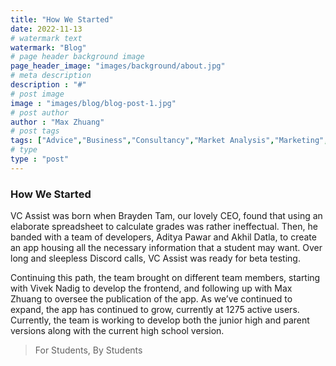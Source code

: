 ```yaml
---
title: "How We Started"
date: 2022-11-13
# watermark text
watermark: "Blog"
# page header background image
page_header_image: "images/background/about.jpg"
# meta description
description : "#"
# post image
image : "images/blog/blog-post-1.jpg"
# post author
author : "Max Zhuang"
# post tags
tags: ["Advice","Business","Consultancy","Market Analysis","Marketing","Finance"]
# type
type : "post"
---
```


### How We Started

VC Assist was born when Brayden Tam, our lovely CEO, found that using an elaborate spreadsheet to calculate grades was rather ineffectual. Then, he banded with a team of developers, Aditya Pawar and Akhil Datla, to create an app housing all the necessary information that a student may want. Over long and sleepless Discord calls, VC Assist was ready for beta testing. 

Continuing this path, the team brought on different team members, starting with Vivek Nadig to develop the frontend, and following up with Max Zhuang to oversee the publication of the app. As we’ve continued to expand, the app has continued to grow, currently at 1275 active users. Currently, the team is working to develop both the junior high and parent versions along with the current high school version.

> For Students, By Students
